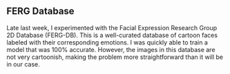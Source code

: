 FERG Database
-------------

Late last week, I experimented with the Facial Expression Research Group 2D Database (FERG-DB).  This is a well-curated database of cartoon faces labeled with their corresponding emotions.  I was quickly able to train a model that was 100% accurate.  However, the images in this database are not very cartoonish, making the problem more straightforward than it will be in our case.
